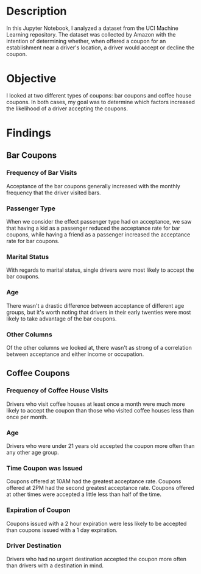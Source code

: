 # Description
In this Jupyter Notebook, I analyzed a dataset from the UCI Machine Learning repository. The dataset was collected by Amazon with the intention of determining whether, when offered a coupon for an establishment near a driver's location, a driver would accept or decline the coupon.

# Objective
I looked at two different types of coupons: bar coupons and coffee house coupons. In both cases, my goal was to determine which factors increased the likelihood of a driver accepting the coupons.

# Findings
## Bar Coupons
### Frequency of Bar Visits
Acceptance of the bar coupons generally increased with the monthly frequency that the driver visited bars.

### Passenger Type
When we consider the effect passenger type had on acceptance, we saw that having a kid as a passenger reduced the acceptance rate for bar coupons, while having a friend as a passenger increased the acceptance rate for bar coupons.

### Marital Status
With regards to marital status, single drivers were most likely to accept the bar coupons.

### Age
There wasn't a drastic difference between acceptance of different age groups, but it's worth noting that drivers in their early twenties were most likely to take advantage of the bar coupons.

### Other Columns
Of the other columns we looked at, there wasn't as strong of a correlation between acceptance and either income or occupation.

## Coffee Coupons
### Frequency of Coffee House Visits
Drivers who visit coffee houses at least once a month were much more likely to accept the coupon than those who visited coffee houses less than once per month.

### Age
Drivers who were under 21 years old accepted the coupon more often than any other age group.

### Time Coupon was Issued
Coupons offered at 10AM had the greatest acceptance rate. Coupons offered at 2PM had the second greatest acceptance rate. Coupons offered at other times were accepted a little less than half of the time.

### Expiration of Coupon
Coupons issued with a 2 hour expiration were less likely to be accepted than coupons issued with a 1 day expiration.

### Driver Destination
Drivers who had no urgent destination accepted the coupon more often than drivers with a destination in mind.